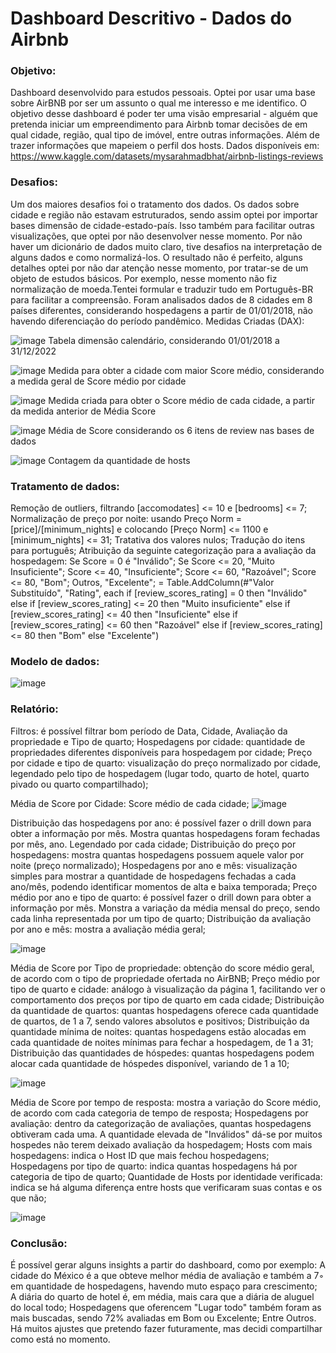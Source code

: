 # Dashboard Descritivo - Dados do Airbnb

### Objetivo:

Dashboard desenvolvido para estudos pessoais. Optei por usar uma base sobre AirBNB por ser um assunto o qual me interesso e me identifico.
O objetivo desse dashboard é poder ter uma visão empresarial - alguém que pretenda iniciar um empreendimento para Airbnb tomar decisões de em qual cidade, região, qual tipo de imóvel, entre outras informações. Além de trazer informações que mapeiem o perfil dos hosts.
Dados disponíveis em: https://www.kaggle.com/datasets/mysarahmadbhat/airbnb-listings-reviews

### Desafios:

Um dos maiores desafios foi o tratamento dos dados. Os dados sobre cidade e região não estavam estruturados, sendo assim optei por importar bases dimensão de cidade-estado-país. Isso também para facilitar outras visualizações, que optei por não desenvolver nesse momento.
Por não haver um dicionário de dados muito claro, tive desafios na interpretação de alguns dados e como normalizá-los.
O resultado não é perfeito, alguns detalhes optei por não dar atenção nesse momento, por tratar-se de um objeto de estudos básicos. Por exemplo, nesse momento não fiz normalização de moeda.Tentei formular e traduzir tudo em Português-BR para facilitar a compreensão.
Foram analisados dados de 8 cidades em 8 países diferentes, considerando hospedagens a partir de 01/01/2018, não havendo diferenciação do período pandêmico.
Medidas Criadas (DAX):

![image](https://github.com/user-attachments/assets/ddc5856b-9c16-4c6a-a8ba-d7a864a9da85)
Tabela dimensão calendário, considerando 01/01/2018 a 31/12/2022

![image](https://github.com/user-attachments/assets/5fcbebb5-ec66-499c-a2f0-60fe725f9418)
Medida para obter a cidade com maior Score médio, considerando a medida geral de Score médio por cidade

![image](https://github.com/user-attachments/assets/9b1ad461-8fb5-490e-aa83-e7e634005784)
Medida criada para obter o Score médio de cada cidade, a partir da medida anterior de Média Score

![image](https://github.com/user-attachments/assets/ac8b8c2b-a159-47d7-bce1-881bc5b26d28)
Média de Score considerando os 6 itens de review nas bases de dados

![image](https://github.com/user-attachments/assets/cb596dab-4e40-4be2-a381-0e3c5c4232ae)
Contagem da quantidade de hosts

### Tratamento de dados:

Remoção de outliers, filtrando [accomodates] <= 10 e [bedrooms] <= 7;
Normalização de preço por noite: usando Preço Norm = [price]/[minimum_nights] e colocando [Preço Norm] <= 1100 e [minimum_nights] <= 31;
Tratativa dos valores nulos;
Tradução do itens para português;
Atribuição da seguinte categorização para a avaliação da hospedagem: Se Score = 0 é "Inválido"; Se Score <= 20, "Muito Insuficiente"; Score <= 40, "Insuficiente"; Score <= 60, "Razoável"; Score <= 80, "Bom"; Outros, "Excelente";
= Table.AddColumn(#"Valor Substituído", "Rating", each if [review_scores_rating] = 0 then "Inválido" 
else if [review_scores_rating] <= 20 then "Muito insuficiente" 
else if [review_scores_rating] <= 40 then "Insuficiente" 
else if [review_scores_rating] <= 60 then "Razoável" 
else if [review_scores_rating] <= 80 then "Bom" else "Excelente")

### Modelo de dados:
![image](https://github.com/user-attachments/assets/90865b2f-6871-443f-b5b9-d2d4ed31109a)

### Relatório:

Filtros: é possível filtrar bom período de Data, Cidade, Avaliação da propriedade e Tipo de quarto;
Hospedagens por cidade: quantidade de propriedades diferentes disponíveis para hospedagem por cidade;
Preço por cidade e tipo de quarto: visualização do preço normalizado por cidade, legendado pelo tipo de hospedagem (lugar todo, quarto de hotel, quarto pivado ou quarto compartilhado);

Média de Score por Cidade: Score médio de cada cidade;
![image](https://github.com/user-attachments/assets/25a52464-3346-467e-92ba-9cb6cbb454c0)

Distribuição das hospedagens por ano: é possível fazer o drill down para obter a informação por mês. Mostra quantas hospedagens foram fechadas por mês, ano. Legendado por cada cidade;
Distribuição do preço por hospedagens: mostra quantas hospedagens possuem aquele valor por noite (preço normalizado);
Hospedagens por ano e mês: visualização simples para mostrar a quantidade de hospedagens fechadas a cada ano/mês, podendo identificar momentos de alta e baixa temporada;
Preço médio por ano e tipo de quarto: é possível fazer o drill down para obter a informação por mês. Monstra a variação da média mensal do preço, sendo cada linha representada por um tipo de quarto;
Distribuição da avaliação por ano e mês: mostra a avaliação média geral;

![image](https://github.com/user-attachments/assets/cde9fb21-8b6b-4067-972f-66ba3a41421b)

Média de Score por Tipo de propriedade: obtenção do score médio geral, de acordo com o tipo de propriedade ofertada no AirBNB;
Preço médio por tipo de quarto e cidade: análogo à visualização da página 1, facilitando ver o comportamento dos preços por tipo de quarto em cada cidade;
Distribuição da quantidade de quartos: quantas hospedagens oferece cada quantidade de quartos, de 1 a 7, sendo valores absolutos e positivos;
Distribuição da quantidade mínima de noites: quantas hospedagens estão alocadas em cada quantidade de noites mínimas para fechar a hospedagem, de 1 a 31;
Distribuição das quantidades de hóspedes: quantas hospedagens podem alocar cada quantidade de hóspedes disponível, variando de 1 a 10;

![image](https://github.com/user-attachments/assets/288d6b78-adf4-4f9e-8f8d-4b70285cfdcf)

Média de Score por tempo de resposta: mostra a variação do Score médio, de acordo com cada categoria de tempo de resposta;
Hospedagens por avaliação: dentro da categorização de avaliações, quantas hospedagens obtiveram cada uma. A quantidade elevada de "Inválidos" dá-se por muitos hospedes não terem deixado avaliação da hospedagem;
Hosts com mais hospedagens: indica o Host ID que mais fechou hospedagens;
Hospedagens por tipo de quarto: indica quantas hospedagens há por categoria de tipo de quarto;
Quantidade de Hosts por identidade verificada: indica se há alguma diferença entre hosts que verificaram suas contas e os que não; 

![image](https://github.com/user-attachments/assets/f0ba13d3-3837-4ca2-8214-2e850750376b)

### Conclusão:
É possível gerar alguns insights a partir do dashboard, como por exemplo:
A cidade do México é a que obteve melhor média de avaliação e também a 7◦ em quantidade de hospedagens, havendo muto espaço para crescimento;
A diária do quarto de hotel é, em média, mais cara que a diária de aluguel do local todo;
Hospedagens que oferencem "Lugar todo" também foram as mais buscadas, sendo 72% avaliadas em Bom ou Excelente;
Entre Outros. Há muitos ajustes que pretendo fazer futuramente, mas decidi compartilhar como está no momento.
